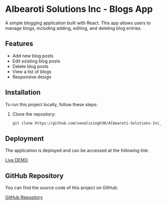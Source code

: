 # Albearoti Solutions Inc - Blogs App

A simple blogging application built with React. This app allows users to manage blogs, including adding, editing, and deleting blog entries.

## Features

- Add new blog posts
- Edit existing blog posts
- Delete blog posts
- View a list of blogs
- Responsive design

## Installation

To run this project locally, follow these steps:

1. Clone the repository:
   ```bash
   git clone https://github.com/sonalisingh30/Albearoti-Solutions-Inc_assign_Blogs_App.git
## Deployment
The application is deployed and can be accessed at the following link:

[Live DEMO](https://sonali-alberotisolutionsinc-blogs-app.netlify.app/blogs)
  
## GitHub Repository
You can find the source code of this project on GitHub:

[GitHub Repository](https://github.com/sonalisingh30/Albearoti-Solutions-Inc_assign_Blogs_App)
